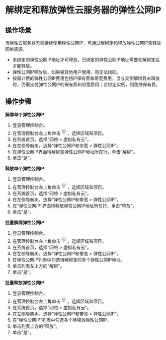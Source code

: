 # 解绑定和释放弹性云服务器的弹性公网IP<a name="zh-cn_topic_0030969468"></a>

## 操作场景<a name="s36c772a5e6194d30b86be9c3d783e9cd"></a>

当弹性云服务器无需继续使用弹性公网IP，可通过解绑定和释放弹性公网IP来释放网络资源。

-   未绑定的弹性公网IP地址才可释放，已绑定的弹性公网IP地址需要先解绑定后才能释放。
-   弹性公网IP释放后，如果被其他用户使用，则无法找回。
-   按需计费的弹性公网IP费用包括IP保有费和带宽费用，当与实例解绑且未释放时，仍需支付弹性公网IP的保有费和带宽费用；若绑定实例，则免除保有费。

## 操作步骤<a name="s1422e532d0334624ab4f0b711fe90744"></a>

**解绑单个弹性公网IP**

1.  登录管理控制台。
2.  在管理控制台左上角单击![](figures/icon-region.png)，选择区域和项目。
3.  在系统首页，选择“网络 \> 虚拟私有云”。
4.  在左侧导航树，选择“弹性公网IP和带宽 \> 弹性公网IP”。
5.  在弹性公网IP界面待解绑定弹性公网IP地址所在行，单击“解绑”。
6.  单击“是”。

**释放单个弹性公网IP**

1.  登录管理控制台。
2.  在管理控制台左上角单击![](figures/icon-region.png)，选择区域和项目。
3.  在系统首页，选择“网络 \> 虚拟私有云”。
4.  在左侧导航树，选择“弹性公网IP和带宽 \> 弹性公网IP”。
5.  在“弹性公网IP”界面待释放弹性公网IP地址所在行，单击“释放”。
6.  单击“是”。

**批量解绑弹性公网IP**

1.  登录管理控制台。
2.  在管理控制台左上角单击![](figures/icon-region.png)，选择区域和项目。
3.  在系统首页，选择“网络 \> 虚拟私有云”。
4.  在左侧导航树，选择“弹性公网IP和带宽 \> 弹性公网IP”。
5.  在弹性公网IP列表中勾选待解绑定的多个弹性公网IP地址。
6.  单击列表左上方的“解绑”。
7.  单击“是”。

**批量释放弹性公网IP**

1.  登录管理控制台。
2.  在管理控制台左上角单击![](figures/icon-region.png)，选择区域和项目。
3.  在系统首页，选择“网络 \> 虚拟私有云”。
4.  在左侧导航树，选择“弹性公网IP和带宽 \> 弹性公网IP”。
5.  在“弹性公网IP”列表中勾选多个待释放弹性公网IP。
6.  单击列表上方的“释放”。
7.  单击“是”。

